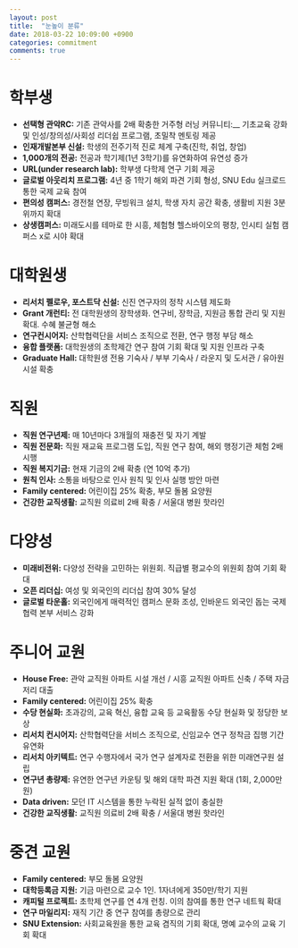 ```yaml
---
layout: post
title:  "눈높이 분류"
date: 2018-03-22 10:09:00 +0900
categories: commitment
comments: true
---
```


# 학부생
* __선택형 관악RC:__ 기존 관악사를 2배 확충한 거주형 러닝 커뮤니티:__ 기초교육 강화 및 인성/창의성/사회성 리더쉽 프로그램, 초밀착 멘토링 제공
* __인재개발본부 신설:__ 학생의 전주기적 진로 체계 구축(진학, 취업, 창업)
* __1,000개의 전공:__ 전공과 학기제(1년 3학기)를 유연화하여 유연성 증가
* __URL(under research lab):__ 학부생 다학제 연구 기회 제공
* __글로벌 아웃리치 프로그램:__ 4년 중 1학기 해외 파견 기회 형성, SNU Edu 실크로드 통한 국제 교육 참여
* __편의성 캠퍼스:__ 경전철 연장, 무빙워크 설치, 학생 자치 공간 확충, 생활비 지원 3분위까지 확대
* __상생캠퍼스:__ 미래도시를 테마로 한 시흥, 체험형 헬스바이오의 평창, 인시티 실험 캠퍼스 x로 시야 확대

# 대학원생
* __리서치 펠로우, 포스트닥 신설:__ 신진 연구자의 정착 시스템 제도화
* __Grant 개런티:__ 전 대학원생의 장학생화. 연구비, 장학금, 지원금 통합 관리 및 지원 확대. 수혜 불균형 해소
* __연구컨시어지:__ 산학협력단을 서비스 조직으로 전환, 연구 행정 부담 해소
* __융합 플랫폼:__ 대학원생의 초학제간 연구 참여 기회 확대 및 지원 인프라 구축
* __Graduate Hall:__ 대학원생 전용 기숙사 / 부부 기숙사 / 라운지 및 도서관 / 유아원 시설 확충

# 직원
* __직원 연구년제:__ 매 10년마다 3개월의 재충전 및 자기 계발
* __직원 전문화:__ 직원 재교육 프로그램 도입, 직원 연구 참여, 해외 행정기관 체험 2배 시행
* __직원 복지기금:__ 현재 기금의 2배 확충 (연 10억 추가)
* __원칙 인사:__ 소통을 바탕으로 인사 원칙 및 인사 실행 방안 마련
* __Family centered:__ 어린이집 25% 확충, 부모 돌봄 요양원
* __건강한 교직생활:__ 교직원 의료비 2배 확충 / 서울대 병원 핫라인

# 다양성
* __미래비전위:__ 다양성 전략을 고민하는 위원회. 직급별 평교수의 위원회 참여 기회 확대
* __오픈 리더십:__ 여성 및 외국인의 리더십 참여 30% 달성
* __글로벌 타운홀:__ 외국인에게 매력적인 캠퍼스 문화 조성, 인바운드 외국인 돕는 국제협력 본부 서비스 강화

# 주니어 교원
* __House Free:__ 관악 교직원 아파트 시설 개선 / 시흥 교직원 아파트 신축 / 주택 자금 저리 대출
* __Family centered:__ 어린이집 25% 확충
* __수당 현실화:__ 초과강의, 교육 혁신, 융합 교육 등 교육활동 수당 현실화 및 정당한 보상
* __리서치 컨시어지:__ 산학협력단을 서비스 조직으로, 신임교수 연구 정착금 집행 기간 유연화
* __리서치 아키텍트:__ 연구 수행자에서 국가 연구 설계자로 전환을 위한 미래연구원 설립
* __연구년 총량제:__ 유연한 연구년 카운팅 및 해외 대학 파견 지원 확대 (1회, 2,000만원)
* __Data driven:__ 모던 IT 시스템을 통한 누락된 실적 없이 충실한
* __건강한 교직생활:__ 교직원 의료비 2배 확충 / 서울대 병원 핫라인

# 중견 교원
* __Family centered:__ 부모 돌봄 요양원
* __대학등록금 지원:__ 기금 마련으로 교수 1인. 1자녀에게 350만/학기 지원
* __캐피털 프로젝트:__ 초학제 연구를 연 4개 런칭. 이의 참여를 통한 연구 네트웍 확대
* __연구 마일리지:__ 재직 기간 중 연구 참여를 총량으로 관리
* __SNU Extension:__ 사회교육원을 통한 교육 겸직의 기회 확대, 명예 교수의 교육 기회 확대
